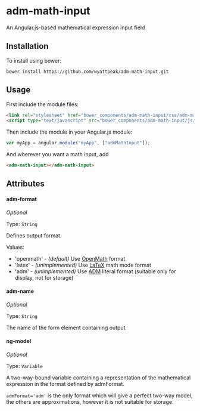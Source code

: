 # adm-math-input

An Angular.js-based mathematical expression input field

## Installation

To install using bower:

```
bower install https://github.com/wyattpeak/adm-math-input.git
```

## Usage

First include the module files:

```html
<link rel="stylesheet" href="bower_components/adm-math-input/css/adm-math-input.css">
<script type="text/javascript" src="bower_components/adm-math-input/js/adm-math-input.js"></script>
```

Then include the module in your Angular.js module:

```javascript
var myApp = angular.module("myApp", ["admMathInput"]);
```

And wherever you want a math input, add

```html
<adm-math-input></adm-math-input>
```

## Attributes

#### adm-format
_Optional_

Type: `String`

Defines output format.

Values:
* 'openmath' - _(default)_ Use [OpenMath](http://openmath.org/) format
* 'latex' - _(unimplemented)_ Use [LaTeX](https://www.latex-project.org/) math mode format
* 'adm' - _(unimplemented)_ Use [ADM](http://github.com/wyattpeak/adm-math) literal format (suitable only for display, not for storage)

#### adm-name
_Optional_

Type: `String`

The name of the form element containing output.

#### ng-model
_Optional_

Type: `Variable`

A two-way-bound variable containing a representation of the mathematical expression in the format defined by admFormat.

`admFormat='adm'` is the only format which will give a perfect two-way model, the others are approximations, however it is not suitable for storage.
